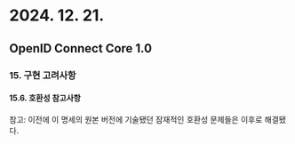 # 2024. 12. 21.

## OpenID Connect Core 1.0

### 15. 구현 고려사항

#### 15.6. 호환성 참고사항

참고: 이전에 이 명세의 원본 버전에 기술됐던 잠재적인 호환성 문제들은 이후로 해결됐다.

